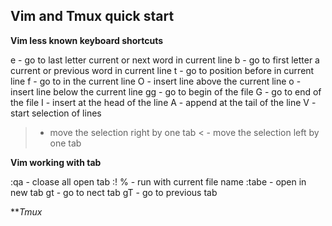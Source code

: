 ## Vim and Tmux quick start

**Vim less known keyboard shortcuts**

e - go to last letter current or next word in current line
b - go to first letter a current or previous word in current line
t<letter> - go to position before <letter> in current line
f<letter> - go to <letter> in the current line
O - insert line above the current line
o - insert line below the current line
gg - go to begin of the file
G - go to end of the file
I - insert at the head of the line
A - append at the tail of the line
V - start selection of lines
> - move the selection right by one tab
< - move the selection left by one tab

**Vim working with tab**

:qa - cloase all open tab
:!<command> % - run <command> with current file name
:tabe <file> - open <file> in new tab
gt - go to nect tab
gT - go to previous tab


***Tmux*

